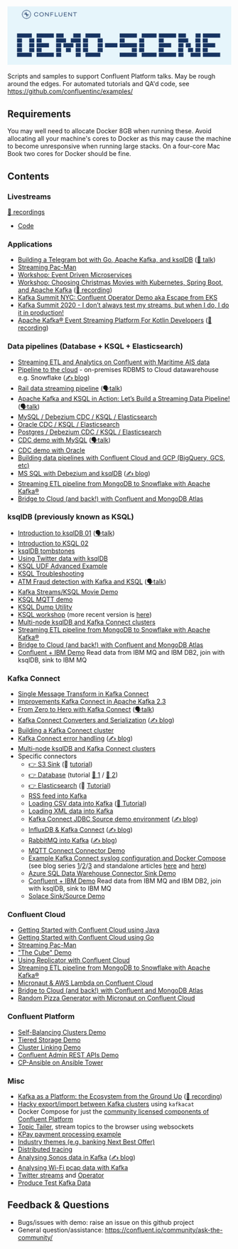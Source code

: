 ![`demo-scene`](images/cover.png)

Scripts and samples to support Confluent Platform talks. May be rough around the edges. For automated tutorials and QA'd code, see https://github.com/confluentinc/examples/

## Requirements

You may well need to allocate Docker 8GB when running these. Avoid allocating all your machine's cores to Docker as this may cause the machine to become unresponsive when running large stacks. On a four-core Mac Book two cores for Docker should be fine. 

## Contents

### Livestreams

[🎥 recordings](https://www.youtube.com/playlist?list=PLa7VYi0yPIH26-ppF0Gcsx-YVQQbNjDEt)

- [Code](livestreams)

###  Applications

- [Building a Telegram bot with Go, Apache Kafka, and ksqlDB](telegram-bot-carparks) ([🎥 talk](https://rmoff.dev/carpark-telegram-bot))
- [Streaming Pac-Man](streaming-pacman)
- [Workshop: Event Driven Microservices](event-driven-microservices-workshop)
- [Workshop: Choosing Christmas Movies with Kubernetes, Spring Boot, and Apache Kafka](streaming-movies-workshop) ([🎥 recording](https://www.youtube.com/watch?v=ampmQg33JtY))
- [Kafka Summit NYC: Confluent Operator Demo aka Escape from EKS](ksummit-operator-demo)
- [Kafka Summit 2020 - I don’t always test my streams, but when I do, I do it in production!](testing-streams)
- [Apache Kafka® Event Streaming Platform For Kotlin Developers](wordcount-spring-cloud-stream-kotlin) ([🎥 recording](https://youtu.be/Y-sqGKsnSHI))
  
###  Data pipelines (Database + KSQL + Elasticsearch)

- [Streaming ETL and Analytics on Confluent with Maritime AIS data](maritime-ais)
- [Pipeline to the cloud](pipeline-to-the-cloud) - on-premises RDBMS to Cloud datawarehouse e.g. Snowflake ([✍️ blog](https://www.confluent.io/blog/cloud-analytics-for-on-premises-data-streams-with-kafka/?utm_campaign=rmoff&utm_source=demo-scene))
- [Rail data streaming pipeline](rail-data-streaming-pipeline) ([🗣️talk](https://rmoff.dev/oredev19-on-track-with-kafka))
- [Apache Kafka and KSQL in Action: Let’s Build a Streaming Data Pipeline!](build-a-streaming-pipeline) ([🗣️talk](https://go.rmoff.net/devoxxuk19))
- [MySQL / Debezium CDC / KSQL / Elasticsearch](mysql-debezium-ksql-elasticsearch)
- [Oracle CDC / KSQL / Elasticsearch](oracle-ksql-elasticsearch)
- [Postgres / Debezium CDC / KSQL / Elasticsearch](postgres-debezium-ksql-elasticsearch)
- [CDC demo with MySQL](no-more-silos) ([🗣️talk](http://rmoff.dev/ksny19-no-more-silos))
- [CDC demo with Oracle](no-more-silos-oracle)
- [Building data pipelines with Confluent Cloud and GCP (BigQuery, GCS, etc)](gcp-pipeline)
- [MS SQL with Debezium and ksqlDB](mssql-to-kafka-with-ksqldb) ([✍️ blog](https://rmoff.net/2020/09/18/using-the-debezium-ms-sql-connector-with-ksqldb-embedded-kafka-connect/))
- [Streaming ETL pipeline from MongoDB to Snowflake with Apache Kafka®](streaming-etl-mongodb-snowflake)
- [Bridge to Cloud (and back!) with Confluent and MongoDB Atlas](mongodb-demo)

###  ksqlDB (previously known as KSQL)
- [Introduction to ksqlDB 01](introduction-to-ksqldb) ([🗣️talk](https://rmoff.dev/ksqldb-slides))
- [Introduction to KSQL   02](ksql-intro)
- [ksqlDB tombstones](ksqldb-tombstones)
- [Using Twitter data with ksqlDB](ksqldb-twitter)
- [KSQL UDF Advanced Example](ksql-udf-advanced-example)
- [KSQL Troubleshooting](ksql-troubleshooting)
- [ATM Fraud detection with Kafka and KSQL](ksql-atm-fraud-detection) ([🗣️talk](https://talks.rmoff.net/Cw9hbI/atm-fraud-detection-with-apache-kafka-and-ksql))
- [Kafka Streams/KSQL Movie Demo](streams-movie-demo)
- [KSQL MQTT demo](mqtt-tracker)
- [KSQL Dump Utility](ksql-dump)
- [KSQL workshop](ksql-workshop) (more recent version is [here](build-a-streaming-pipeline/workshop/))
- [Multi-node ksqlDB and Kafka Connect clusters](multi-cluster-connect-and-ksql)
- [Streaming ETL pipeline from MongoDB to Snowflake with Apache Kafka®](streaming-etl-mongodb-snowflake)
- [Bridge to Cloud (and back!) with Confluent and MongoDB Atlas](mongodb-demo)
- [Confluent + IBM Demo](ibm-demo) Read data from IBM MQ and IBM DB2, join with ksqlDB, sink to IBM MQ

###  Kafka Connect

- [Single Message Transform in Kafka Connect](kafka-connect-single-message-transforms)
- [Improvements Kafka Connect in Apache Kafka 2.3](connect-5.3-improvements)
- [From Zero to Hero with Kafka Connect](kafka-connect-zero-to-hero) ([🗣️talk](https://rmoff.dev/crunch19-zero-to-hero-kafka-connect))
- [Kafka Connect Converters and Serialization](connect-deepdive) ([✍️ blog](https://www.confluent.io/blog/kafka-connect-deep-dive-converters-serialization-explained/?utm_campaign=rmoff&utm_source=demo-scene))
- [Building a Kafka Connect cluster](connect-cluster)
- [Kafka Connect error handling](connect-error-handling) ([✍️ blog](https://www.confluent.io/blog/kafka-connect-deep-dive-error-handling-dead-letter-queues/?utm_campaign=rmoff&utm_source=demo-scene))
- [Multi-node ksqlDB and Kafka Connect clusters](multi-cluster-connect-and-ksql)
- Specific connectors
    - [ 👉 S3 Sink](kafka-to-s3) (🎥 [tutorial](https://rmoff.dev/kafka-s3-video))
    - [ 👉 Database](kafka-to-database) (tutorial [🎥 1](https://rmoff.dev/kafka-jdbc-video) / [🎥 2](https://rmoff.dev/ksqldb-jdbc-sink-video))
    - [ 👉 Elasticsearch](kafka-to-elasticsearch) (🎥 [Tutorial](https://rmoff.dev/kafka-elasticsearch-video))
    - [RSS feed into Kafka](rss-feed-into-kafka)
    - [Loading CSV data into Kafka](csv-to-kafka) ([🎥 Tutorial](https://rmoff.dev/csv-into-kafka))
    - [Loading XML data into Kafka](xml-to-kafka)
    - [Kafka Connect JDBC Source demo environment](connect-jdbc) ([✍️ blog](https://www.confluent.io/blog/kafka-connect-deep-dive-jdbc-source-connector/?utm_campaign=rmoff&utm_source=demo-scene))
    - [InfluxDB & Kafka Connect](influxdb-and-kafka) ([✍️ blog](https://rmoff.net/2020/01/23/notes-on-getting-data-into-influxdb-from-kafka-with-kafka-connect/?utm_campaign=rmoff&utm_source=demo-scene))
    - [RabbitMQ into Kafka](rabbitmq-into-kafka) ([✍️ blog](https://rmoff.net/2020/01/08/streaming-messages-from-rabbitmq-into-kafka-with-kafka-connect/?utm_campaign=rmoff&utm_source=demo-scene))
    - [MQTT Connect Connector Demo](mqtt-connect-connector-demo)
    - [Example Kafka Connect syslog configuration and Docker Compose](syslog) (see blog series [1](https://www.confluent.io/blog/real-time-syslog-processing-apache-kafka-ksql-part-1-filtering/?utm_campaign=rmoff&utm_source=demo-scene)/[2](https://www.confluent.io/blog/real-time-syslog-processing-with-apache-kafka-and-ksql-part-2-event-driven-alerting-with-slack/?utm_campaign=rmoff&utm_source=demo-scene)/[3](https://www.confluent.io/blog/real-time-syslog-processing-apache-kafka-ksql-enriching-events-with-external-data/?utm_campaign=rmoff&utm_source=demo-scene) and standalone articles [here](https://rmoff.net/2019/12/20/analysing-network-behaviour-with-ksqldb-and-mongodb/?utm_campaign=rmoff&utm_source=demo-scene) and [here](https://rmoff.net/2019/12/18/detecting-and-analysing-ssh-attacks-with-ksqldb/?utm_campaign=rmoff&utm_source=demo-scene))
    - [Azure SQL Data Warehouse Connector Sink Demo](azure-sqldw-sink-connector)
    - [Confluent + IBM Demo](ibm-demo) Read data from IBM MQ and IBM DB2, join with ksqlDB, sink to IBM MQ
    - [Solace Sink/Source Demo](solace)

###  Confluent Cloud

- [Getting Started with Confluent Cloud using Java](getting-started-with-ccloud-java)
- [Getting Started with Confluent Cloud using Go](getting-started-with-ccloud-golang)
- [Streaming Pac-Man](streaming-pacman)
- ["The Cube" Demo](ccloud-cube-demo)
- [Using Replicator with Confluent Cloud](ccloud-replicator)
- [Streaming ETL pipeline from MongoDB to Snowflake with Apache Kafka®](streaming-etl-mongodb-snowflake)
- [Micronaut & AWS Lambda on Confluent Cloud](micronaut-lambda)
- [Bridge to Cloud (and back!) with Confluent and MongoDB Atlas](mongodb-demo)
- [Random Pizza Generator with Micronaut on Confluent Cloud](micronaut-pizza-gen)

###  Confluent Platform

- [Self-Balancing Clusters Demo](self-balancing)
- [Tiered Storage Demo](tiered-storage)
- [Cluster Linking Demo](cluster-linking)
- [Confluent Admin REST APIs Demo](adminrest)
- [CP-Ansible on Ansible Tower](ansible-tower)

###  Misc
- [Kafka as a Platform: the Ecosystem from the Ground Up](kafka-ecosystem) ([🎥 recording](https://www.youtube.com/watch?v=qjTZ4UeJdoI))
- [Hacky export/import between Kafka clusters](export-import-with-kafkacat) using `kafkacat`
- Docker Compose for just the [community licensed components of Confluent Platform](community-components-only)
- [Topic Tailer](topic-tailer), stream topics to the browser using websockets
- [KPay payment processing example](scalable-payment-processing)
- [Industry themes (e.g. banking Next Best Offer)](industry-themes)
- [Distributed tracing](distributed-tracing)
- [Analysing Sonos data in Kafka](sonos) ([✍️ blog](https://rmoff.net/2020/01/21/monitoring-sonos-with-ksqldb-influxdb-and-grafana/))
- [Analysing Wi-Fi pcap data with Kafka](wifi-fun)
- [Twitter streams](twitter-streams) and [Operator](twitter-streams-operator)
- [Produce Test Kafka Data](gen-test-data)

## Feedback & Questions

* Bugs/issues with demo: raise an issue on this github project
* General question/assistance: https://confluent.io/community/ask-the-community/
